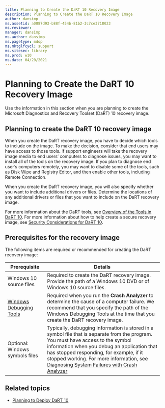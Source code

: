 ```yaml
---
title: Planning to Create the DaRT 10 Recovery Image
description: Planning to Create the DaRT 10 Recovery Image
author: dansimp
ms.assetid: a0087d93-b88f-454b-81b2-3c7ce3718023
ms.reviewer: 
manager: dansimp
ms.author: dansimp
ms.pagetype: mdop
ms.mktglfcycl: support
ms.sitesec: library
ms.prod: w10
ms.date: 04/20/2021
---
```


# Planning to Create the DaRT 10 Recovery Image

Use the information in this section when you are planning to create the Microsoft Diagnostics and Recovery Toolset (DaRT) 10 recovery image.

## Planning to create the DaRT 10 recovery image

When you create the DaRT recovery image, you have to decide which tools to include on the image. To make the decision, consider that end users may have access to those tools. If support engineers will take the recovery image media to end users’ computers to diagnose issues, you may want to install all of the tools on the recovery image. If you plan to diagnose end user’s computers remotely, you may want to disable some of the tools, such as Disk Wipe and Registry Editor, and then enable other tools, including Remote Connection.

When you create the DaRT recovery image, you will also specify whether you want to include additional drivers or files. Determine the locations of any additional drivers or files that you want to include on the DaRT recovery image.

For more information about the DaRT tools, see [Overview of the Tools in DaRT 10](overview-of-the-tools-in-dart-10.md). For more information about how to help create a secure recovery image, see [Security Considerations for DaRT 10](security-considerations-for-dart-10.md).

## Prerequisites for the recovery image

The following items are required or recommended for creating the DaRT recovery image:

| Prerequisite | Details |
| ------------ | ------- |
| Windows 10 source files | Required to create the DaRT recovery image. Provide the path of a Windows 10 DVD or of Windows 10 source files. |
| [Windows Debugging Tools](https://docs.microsoft.com/windows-hardware/drivers/debugger/) | Required when you run the **Crash Analyzer** to determine the cause of a computer failure. We recommend that you specify the path of the Windows Debugging Tools at the time that you create the DaRT recovery image. |
| Optional: Windows symbols files | Typically, debugging information is stored in a symbol file that is separate from the program. You must have access to the symbol information when you debug an application that has stopped responding, for example, if it stopped working. For more information, see [Diagnosing System Failures with Crash Analyzer](diagnosing-system-failures-with-crash-analyzer-dart-10.md) |

## Related topics

- [Planning to Deploy DaRT 10](planning-to-deploy-dart-10.md)
